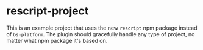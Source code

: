 # rescript-project

This is an example project that uses the new `rescript` npm package instead of `bs-platform`.
The plugin should gracefully handle any type of project, no matter what npm package it's based on.
